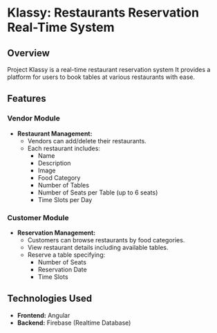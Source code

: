 # Klassy: Restaurants Reservation Real-Time System

## Overview
Project Klassy is a real-time restaurant reservation system It provides a platform for users to book tables at various restaurants with ease.

## Features

### Vendor Module
- **Restaurant Management:**
  - Vendors can add/delete their restaurants.
  - Each restaurant includes:
    - Name
    - Description
    - Image
    - Food Category
    - Number of Tables
    - Number of Seats per Table (up to 6 seats)
    - Time Slots per Day
      
### Customer Module
- **Reservation Management:**
  - Customers can browse restaurants by food categories.
  - View restaurant details including available tables.
  - Reserve a table specifying:
    - Number of Seats
    - Reservation Date
    - Time Slots

## Technologies Used
- **Frontend:** Angular
- **Backend:** Firebase (Realtime Database)
